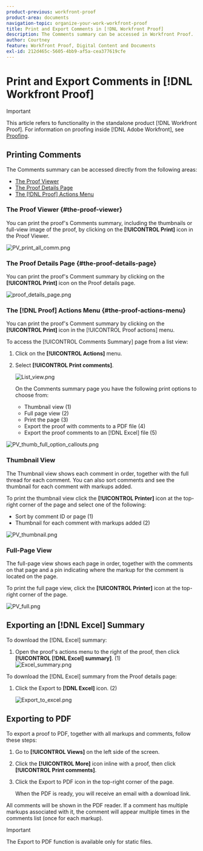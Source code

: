 ```yaml
---
product-previous: workfront-proof
product-area: documents
navigation-topic: organize-your-work-workfront-proof
title: Print and Export Comments in [!DNL Workfront Proof]
description: The Comments summary can be accessed in Workfront Proof.
author: Courtney
feature: Workfront Proof, Digital Content and Documents
exl-id: 212d465c-5605-4bb9-af5a-cea377619cfe
---
```

# Print and Export Comments in [!DNL Workfront Proof]

<!-- Audited: 4/2025 -->

>[!IMPORTANT]
>
>This article refers to functionality in the standalone product [!DNL Workfront Proof]. For information on proofing inside [!DNL Adobe Workfront], see [Proofing](../../../review-and-approve-work/proofing/proofing.md).

## Printing Comments

The Comments summary can be accessed directly from the following areas:

* [The Proof Viewer](#the-proof-viewer)
* [The Proof Details Page](#the-proof-details-page)
* [The [!DNL Proof] Actions Menu](#the-proof-actions-menu)

### The Proof Viewer {#the-proof-viewer}

You can print the proof's Comments summary, including the thumbnails or full-view image of the proof, by clicking on the **[!UICONTROL Print]** icon in the Proof Viewer.

![PV_print_all_comm.png](assets/pv-print-all-comm-350x158.png)

### The Proof Details Page {#the-proof-details-page}

You can print the proof's Comment summary by clicking on the **[!UICONTROL Print]** icon on the Proof details page.

![proof_details_page.png](assets/proof-details-page-350x231.png)

### The [!DNL Proof] Actions Menu {#the-proof-actions-menu}

You can print the proof's Comment summary by clicking on the **[!UICONTROL Print]** icon in the [!UICONTROL Proof actions] menu.

To access the [!UICONTROL Comments Summary] page from a list view:

1. Click on the **[!UICONTROL Actions]** menu.
1. Select **[!UICONTROL Print comments]**.

   ![List_view.png](assets/list-view-350x155.png)

   On the Comments summary page you have the following print options to choose from:

   * Thumbnail view (1)
   * Full page view (2)
   * Print the page (3)
   * Export the proof with comments to a PDF file (4)
   * Export the proof comments to an [!DNL Excel] file (5)

![PV_thumb_full_option_callouts.png](assets/pv-thumb-full-option-callouts-350x154.png)

### Thumbnail View

The Thumbnail view shows each comment in order, together with the full thread for each comment. You can also sort comments and see the thumbnail for each comment with markups added.

To print the thumbnail view click the **[!UICONTROL Printer]** icon at the top-right corner of the page and select one of the following:

* Sort by comment ID or page (1)
* Thumbnail for each comment with markups added (2)

![PV_thumbnail.png](assets/pv-thumbnail-350x290.png)

### Full-Page View

The full-page view shows each page in order, together with the comments on that page and a pin indicating where the markup for the comment is located on the page.

To print the full page view, click the **[!UICONTROL Printer]** icon at the top-right corner of the page.

![PV_full.png](assets/pv-full-350x347.png)

## Exporting an [!DNL Excel] Summary

To download the [!DNL Excel] summary:

1. Open the proof's actions menu to the right of the proof, then click **[!UICONTROL [!DNL Excel] summary]**. (1)\
   ![Excel_summary.png](assets/excel-summary-350x450.png)

To download the [!DNL Excel] summary from the Proof details page:

1. Click the Export to **[!DNL Excel]** icon. (2)

   ![Export_to_excel.png](assets/export-to-excel-350x185.png)

## Exporting to PDF

To export a proof to PDF, together with all markups and comments, follow these steps:

1. Go to **[!UICONTROL Views]** on the left side of the screen.
1. Click the **[!UICONTROL More]** icon inline with a proof, then click **[!UICONTROL Print comments]**.

1. Click the Export to PDF icon in the top-right corner of the page.

   When the PDF is ready, you will receive an email with a download link.

All comments will be shown in the PDF reader. If a comment has multiple markups associated with it, the comment will appear multiple times in the comments list (once for each markup).

>[!IMPORTANT]
>
>The Export to PDF function is available only for static files.
